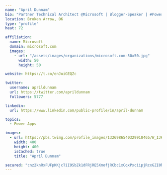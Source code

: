 ```yaml
---
name: "April Dunnam"
bio: "Partner Technical Architect @Microsoft | Blogger-Speaker | #PowerApps, #PowerAutomate, #Office365, #SharePoint | #WIT | #Karaoke Queen"
location: Broken Arrow, OK
type: "profile"
heat: 72

affiliation:
  name: Microsoft
  domain: microsoft.com
  images:
    - url: "/assets/images/organizations/microsoft.com-50x50.jpg"
      width: 50
      height: 50

website: https://t.co/enJuiGEQZc

twitter:
  username: aprildunnam
  url: https://twitter.com/aprildunnam
  followers: 5777

linkedin:
  url: https://www.linkedin.com/public-profile/in/april-dunnam

topics:
  - Power Apps

images:
  - url: https://pbs.twimg.com/profile_images/1326986540329918465/W_IJ6Ih2_400x400.jpg
    width: 400
    height: 400
    isCached: true
    title: "April Dunnam"

secured: "cnz2knRxFUFpKKjcTiI9SbZk1dFRjRE5XmofjRCbc1xCqxPxciipjRcxGZI0hXEmhoh+SIh86OWhM9Mgp0wpb7CoIhYtDRYh7uo+mOdDSSNcXbNp9sYSm+NPXJegrOqCKSggb0G6eclnrQwnq6Q030R1fGzzQSpPkxCFwGeJ8s1DOoZq7paFMYdVxiZGKOQOSnlTEeC3XxWm9dk0UsDavu1S9OisytyH4P6mKhJorv9VkW0O64fsQXrVYwPdFohYidEBhgo+se/lDMCX806qvwi7hDWvhvifDNoTY0oVvVTfmoaA/+DzqO03MRriepmxzCGyOIaPMZbzeACl92yt8p8GH0QtHQHWvLClFMkWCYUwqPdXkmUo2Ep2PB3RFV8yPfxeGJM1rmX2QjKVCoKyojm/E9NzyuV6R/V3ZUomPaQ=;HY71tApcxS15+qYAFs1WgQ=="
---
```


